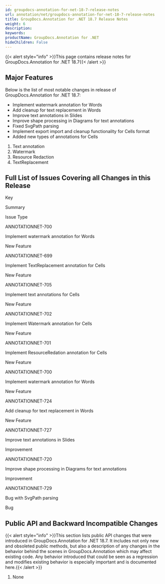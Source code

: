 ```yaml
---
id: groupdocs-annotation-for-net-18-7-release-notes
url: annotation/net/groupdocs-annotation-for-net-18-7-release-notes
title: GroupDocs.Annotation for .NET 18.7 Release Notes
weight: 6
description: 
keywords: 
productName: GroupDocs.Annotation for .NET
hideChildren: False
---
```

{{< alert style="info" >}}This page contains release notes for GroupDocs.Annotation for .NET 18.7{{< /alert >}}

## Major Features

Below is the list of most notable changes in release of GroupDocs.Annotation for .NET 18.7:

*   Implement watermark annotation for Words
*   Add cleanup for text replacement in Words
*   Improve text annotations in Slides
*   Improve shape processing in Diagrams for text annotations
*   Fixed SvgPath parsing
*   Implement export import and cleanup functionality for Cells format
*   Added new types of annotations for Cells

1.  Text annotation
2.  Watermark
3.  Resource Redaction
4.  TextReplacement

## Full List of Issues Covering all Changes in this Release

Key

Summary

Issue Type

ANNOTATIONNET-700

Implement watermark annotation for Words

New Feature

ANNOTATIONNET-699

Implement TextReplacement annotation for Cells

New Feature

ANNOTATIONNET-705

Implement text annotations for Cells

New Feature

ANNOTATIONNET-702

Implement Watermark annotation for Cells

New Feature

ANNOTATIONNET-701

Implement ResourceRedation annotation for Cells

New Feature

ANNOTATIONNET-700

Implement watermark annotation for Words

New Feature

ANNOTATIONNET-724

Add cleanup for text replacement in Words

New Feature

ANNOTATIONNET-727

Improve text annotations in Slides

Improvement

ANNOTATIONNET-720

Improve shape processing in Diagrams for text annotations

Improvement

ANNOTATIONNET-729

Bug with SvgPath parsing

Bug

## Public API and Backward Incompatible Changes

{{< alert style="info" >}}This section lists public API changes that were introduced in GroupDocs.Annotation for .NET 18.7. It includes not only new and obsoleted public methods, but also a description of any changes in the behavior behind the scenes in GroupDocs.Annotation which may affect existing code. Any behavior introduced that could be seen as a regression and modifies existing behavior is especially important and is documented here.{{< /alert >}}

1.  None
